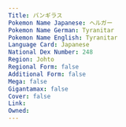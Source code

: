 ```yaml
---
﻿Title: バンギラス
Pokemon Name Japanese: ヘルガー
Pokemon Name German: Tyranitar
Pokemon Name English: Tyranitar
Language Card: Japanese
National Dex Number: 248
Region: Johto
Regional Form: false
Additional Form: false
Mega: false
Gigantamax: false
Cover: false
Link: 
Owned: 
---
```

